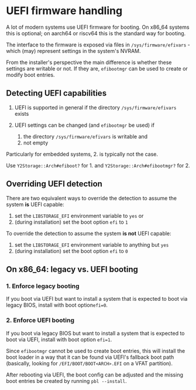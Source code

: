 # UEFI firmware handling

A lot of modern systems use UEFI firmware for booting. On x86_64 systems this
is optional; on aarch64 or riscv64 this is the standard way for booting.

The interface to the firmware is exposed via files in
`/sys/firmware/efivars` - which (may) represent settings in the system's NVRAM.

From the installer's perspective the main difference is whether these
settings are writable or not. If they are, `efibootmgr` can be used to create or modify boot entries.

## Detecting UEFI capabilities

1. UEFI is supported in general if the directory `/sys/firmware/efivars` exists

2. UEFI settings can be changed (and `efibootmgr` be used) if
    1. the directory `/sys/firmware/efivars` is writable and
    2. not empty

Particularly for embedded systems, 2. is typically not the case.

Use `Y2Storage::Arch#efiboot?` for 1. and `Y2Storage::Arch#efibootmgr?` for 2.

## Overriding UEFI detection

There are two equivalent ways to override the detection to assume the system **is** UEFI capable:

1. set the `LIBSTORAGE_EFI` environment variable to `yes` or
2. (during installation) set the boot option `efi` to `1`

To override the detection to assume the system **is not** UEFI capable:

1. set the `LIBSTORAGE_EFI` environment variable to anything but `yes`
2. (during installation) set the boot option `efi` to `0`

## On x86_64: legacy vs. UEFI booting

### 1. Enforce legacy booting

If you boot via UEFI but want to install a system that is expected to boot
via legacy BIOS, install with boot option`efi=0`.

### 2. Enforce UEFI booting

If you boot via legacy BIOS but want to install a system that is expected to
boot via UEFI, install with boot option `efi=1`.

Since `efibootmgr` cannot be used to create boot entries, this will install
the boot loader in a way that it can be found via UEFI's fallback boot path
(basically, looking for `/EFI/BOOT/BOOT<ARCH>.EFI` on a VFAT partition).

After rebooting via UEFI, the boot config can be adjusted and the missing boot
entries be created by running `pbl --install`.
